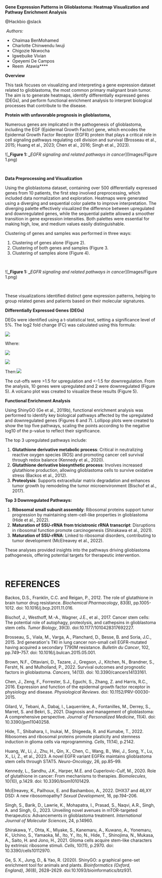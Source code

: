 **Gene Expression Patterns in Glioblastoma: Heatmap Visualization and Pathway Enrichment Analysis**

@Hackbio @slack 

 _Authors:_

- Chaimaa BenMohamed
- Charlotte Chinwendu Iwuji
- Chigozie Nkwocha
- Igwebuike Vivian
- Opeyemi De Campos
- Reem  Atawia****

**Overview**

This task focuses on visualizing and interpreting a gene expression dataset related to glioblastoma, the most common primary malignant brain tumor. The aim is to generate heatmaps, identify differentially expressed genes (DEGs), and perform functional enrichment analysis to interpret biological processes that contribute to the disease.

**Protein with unfavorable prognosis in glioblastoma,**

Numerous genes are implicated in the pathogenesis of glioblastoma, including the EGF (Epidermal Growth Factor) gene, which encodes the Epidermal Growth Factor Receptor (EGFR) protein that plays a critical role in cell signaling pathways regulating cell division and survival (Brosseau et al., 2015; Huang et al., 2023; Chen et al., 2016; Singh et al., 2023).

!\[**_Figure 1: _**_EGFR signaling and related pathways in cancer_]\(Images/Figure 1.png)

 

**Data Preprocessing and Visualization**

Using the glioblastoma dataset, containing over 500 differentially expressed genes from 10 patients, the first step involved preprocessing, which included data normalization and exploration. Heatmaps were generated using a diverging and sequential color palette to improve interpretation. The diverging palette effectively visualized the difference between upregulated and downregulated genes, while the sequential palette allowed a smoother transition in gene expression intensities. Both palettes were essential for making high, low, and medium values easily distinguishable.

Clustering of genes and samples was performed in three ways:

1. Clustering of genes alone (Figure 2).
2. Clustering of both genes and samples (Figure 3.
3. Clustering of samples alone (Figure 4).

 

!\[**_Figure 1: _**_EGFR signaling and related pathways in cancer_]\(Images/Figure 1.png)

 

These visualizations identified distinct gene expression patterns, helping to group related genes and patients based on their molecular signatures.

**Differentially Expressed Genes (DEGs)**

DEGs were identified using a t-statistical test, setting a significance level of 5%. The log2 fold change (FC) was calculated using this formula:

<!--[if gte msEquation 12]><m:oMathPara><m:oMath><i
  style='mso-bidi-font-style:normal'><span style='font-size:12.0pt;font-family:
  "Cambria Math","serif";mso-fareast-font-family:"Times New Roman";mso-bidi-font-family:
  "Times New Roman"'><m:r>LogFC</m:r><m:r>=</m:r></span></i><m:sSub><m:sSubPr><span
    style='font-size:12.0pt;mso-ansi-font-size:12.0pt;mso-bidi-font-size:12.0pt;
    font-family:"Cambria Math","serif";mso-ascii-font-family:"Cambria Math";
    mso-fareast-font-family:"Times New Roman";mso-hansi-font-family:"Cambria Math";
    mso-bidi-font-family:"Times New Roman";font-style:italic;mso-bidi-font-style:
    normal'><m:ctrlPr></m:ctrlPr></span></m:sSubPr><m:e><i style='mso-bidi-font-style:
    normal'><span style='font-size:12.0pt;font-family:"Cambria Math","serif";
    mso-fareast-font-family:"Times New Roman";mso-bidi-font-family:"Times New Roman"'><m:r>log</m:r></span></i></m:e><m:sub><i
    style='mso-bidi-font-style:normal'><span style='font-size:12.0pt;
    font-family:"Cambria Math","serif";mso-fareast-font-family:"Times New Roman";
    mso-bidi-font-family:"Times New Roman"'><m:r>2</m:r></span></i></m:sub></m:sSub><m:d><m:dPr><span
    style='font-size:12.0pt;mso-ansi-font-size:12.0pt;mso-bidi-font-size:12.0pt;
    font-family:"Cambria Math","serif";mso-ascii-font-family:"Cambria Math";
    mso-fareast-font-family:"Times New Roman";mso-hansi-font-family:"Cambria Math";
    mso-bidi-font-family:"Times New Roman";font-style:italic;mso-bidi-font-style:
    normal'><m:ctrlPr></m:ctrlPr></span></m:dPr><m:e><m:f><m:fPr><span
      style='font-size:12.0pt;mso-ansi-font-size:12.0pt;mso-bidi-font-size:
      12.0pt;font-family:"Cambria Math","serif";mso-ascii-font-family:"Cambria Math";
      mso-fareast-font-family:"Times New Roman";mso-hansi-font-family:"Cambria Math";
      mso-bidi-font-family:"Times New Roman";font-style:italic;mso-bidi-font-style:
      normal'><m:ctrlPr></m:ctrlPr></span></m:fPr><m:num><i style='mso-bidi-font-style:
      normal'><span style='font-size:12.0pt;font-family:"Cambria Math","serif";
      mso-fareast-font-family:"Times New Roman";mso-bidi-font-family:"Times New Roman"'><m:r>Mean</m:r><m:r>
       </m:r><m:r>of</m:r><m:r> </m:r><m:r>Group</m:r><m:r>1</m:r></span></i></m:num><m:den><i
      style='mso-bidi-font-style:normal'><span style='font-size:12.0pt;
      font-family:"Cambria Math","serif";mso-fareast-font-family:"Times New Roman";
      mso-bidi-font-family:"Times New Roman"'><m:r>Mean</m:r><m:r> </m:r><m:r>of</m:r><m:r>
       </m:r><m:r>Group</m:r><m:r>2</m:r></span></i></m:den></m:f></m:e></m:d></m:oMath></m:oMathPara><![endif]--><!--[if !msEquation]--><!--[if gte vml 1]><v:shapetype id="_x0000_t75"
 coordsize="21600,21600" o:spt="75" o:preferrelative="t" path="m@4@5l@4@11@9@11@9@5xe"
 filled="f" stroked="f">
 <v:stroke joinstyle="miter"/>
 <v:formulas>
  <v:f eqn="if lineDrawn pixelLineWidth 0"/>
  <v:f eqn="sum @0 1 0"/>
  <v:f eqn="sum 0 0 @1"/>
  <v:f eqn="prod @2 1 2"/>
  <v:f eqn="prod @3 21600 pixelWidth"/>
  <v:f eqn="prod @3 21600 pixelHeight"/>
  <v:f eqn="sum @0 0 1"/>
  <v:f eqn="prod @6 1 2"/>
  <v:f eqn="prod @7 21600 pixelWidth"/>
  <v:f eqn="sum @8 21600 0"/>
  <v:f eqn="prod @7 21600 pixelHeight"/>
  <v:f eqn="sum @10 21600 0"/>
 </v:formulas>
 <v:path o:extrusionok="f" gradientshapeok="t" o:connecttype="rect"/>
 <o:lock v:ext="edit" aspectratio="t"/>
</v:shapetype><v:shape id="_x0000_i1025" type="#_x0000_t75" style='width:175.5pt;
 height:30.75pt'>
 <v:imagedata src="file:///C:\Users\hp\AppData\Local\Temp\msohtmlclip1\01\clip_image001.png"
  o:title="" chromakey="white"/>
</v:shape><![endif]--><!--[if !vml]-->![](file:///C:/Users/hp/AppData/Local/Temp/msohtmlclip1/01/clip_image002.png)<!--[endif]--><!--[endif]-->

Where:

<!--[if gte msEquation 12]><m:oMathPara><m:oMath><m:sSub><m:sSubPr><span
    style='font-size:12.0pt;mso-ansi-font-size:12.0pt;mso-bidi-font-size:12.0pt;
    font-family:"Cambria Math","serif";mso-ascii-font-family:"Cambria Math";
    mso-fareast-font-family:"Times New Roman";mso-hansi-font-family:"Cambria Math";
    mso-bidi-font-family:"Times New Roman";font-style:italic;mso-bidi-font-style:
    normal'><m:ctrlPr></m:ctrlPr></span></m:sSubPr><m:e><i style='mso-bidi-font-style:
    normal'><span style='font-size:12.0pt;font-family:"Cambria Math","serif";
    mso-fareast-font-family:"Times New Roman";mso-bidi-font-family:"Times New Roman"'><m:r>μ</m:r></span></i></m:e><m:sub><i
    style='mso-bidi-font-style:normal'><span style='font-size:12.0pt;
    font-family:"Cambria Math","serif";mso-fareast-font-family:"Times New Roman";
    mso-bidi-font-family:"Times New Roman"'><m:r>1</m:r></span></i></m:sub></m:sSub><i
  style='mso-bidi-font-style:normal'><span style='font-size:12.0pt;font-family:
  "Cambria Math","serif";mso-fareast-font-family:"Times New Roman";mso-bidi-font-family:
  "Times New Roman"'><m:r>= </m:r></span></i><m:f><m:fPr><span
    style='font-size:12.0pt;mso-ansi-font-size:12.0pt;mso-bidi-font-size:12.0pt;
    font-family:"Cambria Math","serif";mso-ascii-font-family:"Cambria Math";
    mso-fareast-font-family:"Times New Roman";mso-hansi-font-family:"Cambria Math";
    mso-bidi-font-family:"Times New Roman";font-style:italic;mso-bidi-font-style:
    normal'><m:ctrlPr></m:ctrlPr></span></m:fPr><m:num><i style='mso-bidi-font-style:
    normal'><span style='font-size:12.0pt;font-family:"Cambria Math","serif";
    mso-fareast-font-family:"Times New Roman";mso-bidi-font-family:"Times New Roman"'><m:r>1</m:r></span></i></m:num><m:den><m:sSub><m:sSubPr><span
      style='font-size:12.0pt;mso-ansi-font-size:12.0pt;mso-bidi-font-size:
      12.0pt;font-family:"Cambria Math","serif";mso-ascii-font-family:"Cambria Math";
      mso-fareast-font-family:"Times New Roman";mso-hansi-font-family:"Cambria Math";
      mso-bidi-font-family:"Times New Roman";font-style:italic;mso-bidi-font-style:
      normal'><m:ctrlPr></m:ctrlPr></span></m:sSubPr><m:e><i style='mso-bidi-font-style:
      normal'><span style='font-size:12.0pt;font-family:"Cambria Math","serif";
      mso-fareast-font-family:"Times New Roman";mso-bidi-font-family:"Times New Roman"'><m:r>n</m:r></span></i></m:e><m:sub><i
      style='mso-bidi-font-style:normal'><span style='font-size:12.0pt;
      font-family:"Cambria Math","serif";mso-fareast-font-family:"Times New Roman";
      mso-bidi-font-family:"Times New Roman"'><m:r>1</m:r></span></i></m:sub></m:sSub></m:den></m:f><m:nary><m:naryPr><m:chr
     m:val="∑"/><m:limLoc m:val="undOvr"/><span style='font-size:12.0pt;
    mso-ansi-font-size:12.0pt;mso-bidi-font-size:12.0pt;font-family:"Cambria Math","serif";
    mso-ascii-font-family:"Cambria Math";mso-fareast-font-family:"Times New Roman";
    mso-hansi-font-family:"Cambria Math";mso-bidi-font-family:"Times New Roman";
    font-style:italic;mso-bidi-font-style:normal'><m:ctrlPr></m:ctrlPr></span></m:naryPr><m:sub><i
    style='mso-bidi-font-style:normal'><span style='font-size:12.0pt;
    font-family:"Cambria Math","serif";mso-fareast-font-family:"Times New Roman";
    mso-bidi-font-family:"Times New Roman"'><m:r>i</m:r><m:r>=1</m:r></span></i></m:sub><m:sup><i
    style='mso-bidi-font-style:normal'><span style='font-size:12.0pt;
    font-family:"Cambria Math","serif";mso-fareast-font-family:"Times New Roman";
    mso-bidi-font-family:"Times New Roman"'><m:r>n</m:r><m:r>1</m:r></span></i></m:sup><m:e><m:sSub><m:sSubPr><span
      style='font-size:12.0pt;mso-ansi-font-size:12.0pt;mso-bidi-font-size:
      12.0pt;font-family:"Cambria Math","serif";mso-ascii-font-family:"Cambria Math";
      mso-fareast-font-family:"Times New Roman";mso-hansi-font-family:"Cambria Math";
      mso-bidi-font-family:"Times New Roman";font-style:italic;mso-bidi-font-style:
      normal'><m:ctrlPr></m:ctrlPr></span></m:sSubPr><m:e><i style='mso-bidi-font-style:
      normal'><span style='font-size:12.0pt;font-family:"Cambria Math","serif";
      mso-fareast-font-family:"Times New Roman";mso-bidi-font-family:"Times New Roman"'><m:r>x</m:r></span></i></m:e><m:sub><i
      style='mso-bidi-font-style:normal'><span style='font-size:12.0pt;
      font-family:"Cambria Math","serif";mso-fareast-font-family:"Times New Roman";
      mso-bidi-font-family:"Times New Roman"'><m:r>i</m:r></span></i></m:sub></m:sSub></m:e></m:nary><m:d><m:dPr><span
    style='font-size:12.0pt;mso-ansi-font-size:12.0pt;mso-bidi-font-size:12.0pt;
    font-family:"Cambria Math","serif";mso-ascii-font-family:"Cambria Math";
    mso-fareast-font-family:"Times New Roman";mso-hansi-font-family:"Cambria Math";
    mso-bidi-font-family:"Times New Roman";font-style:italic;mso-bidi-font-style:
    normal'><m:ctrlPr></m:ctrlPr></span></m:dPr><m:e><i style='mso-bidi-font-style:
    normal'><span style='font-size:12.0pt;font-family:"Cambria Math","serif";
    mso-fareast-font-family:"Times New Roman";mso-bidi-font-family:"Times New Roman"'><m:r>Mean</m:r><m:r>
     </m:r><m:r>of</m:r><m:r> </m:r><m:r>Group</m:r><m:r>1</m:r></span></i></m:e></m:d><i
  style='mso-bidi-font-style:normal'><span style='font-size:12.0pt;font-family:
  "Cambria Math","serif";mso-fareast-font-family:"Times New Roman";mso-bidi-font-family:
  "Times New Roman"'><m:r> ; </m:r></span></i><m:sSub><m:sSubPr><span
    style='font-size:12.0pt;mso-ansi-font-size:12.0pt;mso-bidi-font-size:12.0pt;
    font-family:"Cambria Math","serif";mso-ascii-font-family:"Cambria Math";
    mso-fareast-font-family:"Times New Roman";mso-hansi-font-family:"Cambria Math";
    mso-bidi-font-family:"Times New Roman";font-style:italic;mso-bidi-font-style:
    normal'><m:ctrlPr></m:ctrlPr></span></m:sSubPr><m:e><i style='mso-bidi-font-style:
    normal'><span style='font-size:12.0pt;font-family:"Cambria Math","serif";
    mso-fareast-font-family:"Times New Roman";mso-bidi-font-family:"Times New Roman"'><m:r>x</m:r></span></i></m:e><m:sub><i
    style='mso-bidi-font-style:normal'><span style='font-size:12.0pt;
    font-family:"Cambria Math","serif";mso-fareast-font-family:"Times New Roman";
    mso-bidi-font-family:"Times New Roman"'><m:r>i</m:r></span></i></m:sub></m:sSub><i
  style='mso-bidi-font-style:normal'><span style='font-size:12.0pt;font-family:
  "Cambria Math","serif";mso-fareast-font-family:"Times New Roman";mso-bidi-font-family:
  "Times New Roman"'><m:r>t</m:r><m:r>h</m:r><m:r>e</m:r><m:r> </m:r><m:r>individual</m:r><m:r>
   </m:r><m:r>values</m:r><m:r> </m:r><m:r>in</m:r><m:r> </m:r><m:r>group</m:r><m:r>1</m:r></span></i></m:oMath></m:oMathPara><![endif]--><!--[if !msEquation]--><!--[if gte vml 1]><v:shape id="_x0000_i1025"
 type="#_x0000_t75" style='width:363.75pt;height:41.25pt'>
 <v:imagedata src="file:///C:\Users\hp\AppData\Local\Temp\msohtmlclip1\01\clip_image003.png"
  o:title="" chromakey="white"/>
</v:shape><![endif]--><!--[if !vml]-->![](file:///C:/Users/hp/AppData/Local/Temp/msohtmlclip1/01/clip_image004.png)<!--[endif]--><!--[endif]-->

<!--[if gte msEquation 12]><m:oMathPara><m:oMath><m:sSub><m:sSubPr><span
    style='font-size:12.0pt;mso-ansi-font-size:12.0pt;mso-bidi-font-size:12.0pt;
    font-family:"Cambria Math","serif";mso-ascii-font-family:"Cambria Math";
    mso-fareast-font-family:"Times New Roman";mso-hansi-font-family:"Cambria Math";
    mso-bidi-font-family:"Times New Roman";font-style:italic;mso-bidi-font-style:
    normal'><m:ctrlPr></m:ctrlPr></span></m:sSubPr><m:e><i style='mso-bidi-font-style:
    normal'><span style='font-size:12.0pt;font-family:"Cambria Math","serif";
    mso-fareast-font-family:"Times New Roman";mso-bidi-font-family:"Times New Roman"'><m:r>μ</m:r></span></i></m:e><m:sub><i
    style='mso-bidi-font-style:normal'><span style='font-size:12.0pt;
    font-family:"Cambria Math","serif";mso-fareast-font-family:"Times New Roman";
    mso-bidi-font-family:"Times New Roman"'><m:r>2</m:r></span></i></m:sub></m:sSub><i
  style='mso-bidi-font-style:normal'><span style='font-size:12.0pt;font-family:
  "Cambria Math","serif";mso-fareast-font-family:"Times New Roman";mso-bidi-font-family:
  "Times New Roman"'><m:r>=</m:r></span></i><m:f><m:fPr><span style='font-size:
    12.0pt;mso-ansi-font-size:12.0pt;mso-bidi-font-size:12.0pt;font-family:
    "Cambria Math","serif";mso-ascii-font-family:"Cambria Math";mso-fareast-font-family:
    "Times New Roman";mso-hansi-font-family:"Cambria Math";mso-bidi-font-family:
    "Times New Roman";font-style:italic;mso-bidi-font-style:normal'><m:ctrlPr></m:ctrlPr></span></m:fPr><m:num><i
    style='mso-bidi-font-style:normal'><span style='font-size:12.0pt;
    font-family:"Cambria Math","serif";mso-fareast-font-family:"Times New Roman";
    mso-bidi-font-family:"Times New Roman"'><m:r>1</m:r></span></i></m:num><m:den><m:sSub><m:sSubPr><span
      style='font-size:12.0pt;mso-ansi-font-size:12.0pt;mso-bidi-font-size:
      12.0pt;font-family:"Cambria Math","serif";mso-ascii-font-family:"Cambria Math";
      mso-fareast-font-family:"Times New Roman";mso-hansi-font-family:"Cambria Math";
      mso-bidi-font-family:"Times New Roman";font-style:italic;mso-bidi-font-style:
      normal'><m:ctrlPr></m:ctrlPr></span></m:sSubPr><m:e><i style='mso-bidi-font-style:
      normal'><span style='font-size:12.0pt;font-family:"Cambria Math","serif";
      mso-fareast-font-family:"Times New Roman";mso-bidi-font-family:"Times New Roman"'><m:r>n</m:r></span></i></m:e><m:sub><i
      style='mso-bidi-font-style:normal'><span style='font-size:12.0pt;
      font-family:"Cambria Math","serif";mso-fareast-font-family:"Times New Roman";
      mso-bidi-font-family:"Times New Roman"'><m:r>2</m:r></span></i></m:sub></m:sSub></m:den></m:f><m:nary><m:naryPr><m:chr
     m:val="∑"/><m:limLoc m:val="undOvr"/><span style='font-size:12.0pt;
    mso-ansi-font-size:12.0pt;mso-bidi-font-size:12.0pt;font-family:"Cambria Math","serif";
    mso-ascii-font-family:"Cambria Math";mso-fareast-font-family:"Times New Roman";
    mso-hansi-font-family:"Cambria Math";mso-bidi-font-family:"Times New Roman";
    font-style:italic;mso-bidi-font-style:normal'><m:ctrlPr></m:ctrlPr></span></m:naryPr><m:sub><i
    style='mso-bidi-font-style:normal'><span style='font-size:12.0pt;
    font-family:"Cambria Math","serif";mso-fareast-font-family:"Times New Roman";
    mso-bidi-font-family:"Times New Roman"'><m:r>j</m:r><m:r>=1</m:r></span></i></m:sub><m:sup><i
    style='mso-bidi-font-style:normal'><span style='font-size:12.0pt;
    font-family:"Cambria Math","serif";mso-fareast-font-family:"Times New Roman";
    mso-bidi-font-family:"Times New Roman"'><m:r>n</m:r><m:r>2</m:r></span></i></m:sup><m:e><m:sSub><m:sSubPr><span
      style='font-size:12.0pt;mso-ansi-font-size:12.0pt;mso-bidi-font-size:
      12.0pt;font-family:"Cambria Math","serif";mso-ascii-font-family:"Cambria Math";
      mso-fareast-font-family:"Times New Roman";mso-hansi-font-family:"Cambria Math";
      mso-bidi-font-family:"Times New Roman";font-style:italic;mso-bidi-font-style:
      normal'><m:ctrlPr></m:ctrlPr></span></m:sSubPr><m:e><i style='mso-bidi-font-style:
      normal'><span style='font-size:12.0pt;font-family:"Cambria Math","serif";
      mso-fareast-font-family:"Times New Roman";mso-bidi-font-family:"Times New Roman"'><m:r>y</m:r></span></i></m:e><m:sub><i
      style='mso-bidi-font-style:normal'><span style='font-size:12.0pt;
      font-family:"Cambria Math","serif";mso-fareast-font-family:"Times New Roman";
      mso-bidi-font-family:"Times New Roman"'><m:r>j</m:r></span></i></m:sub></m:sSub></m:e></m:nary><m:d><m:dPr><span
    style='font-size:12.0pt;mso-ansi-font-size:12.0pt;mso-bidi-font-size:12.0pt;
    font-family:"Cambria Math","serif";mso-ascii-font-family:"Cambria Math";
    mso-fareast-font-family:"Times New Roman";mso-hansi-font-family:"Cambria Math";
    mso-bidi-font-family:"Times New Roman";font-style:italic;mso-bidi-font-style:
    normal'><m:ctrlPr></m:ctrlPr></span></m:dPr><m:e><i style='mso-bidi-font-style:
    normal'><span style='font-size:12.0pt;font-family:"Cambria Math","serif";
    mso-fareast-font-family:"Times New Roman";mso-bidi-font-family:"Times New Roman"'><m:r>Mean</m:r><m:r>
     </m:r><m:r>of</m:r><m:r> </m:r><m:r>Group</m:r><m:r>2</m:r></span></i></m:e></m:d><i
  style='mso-bidi-font-style:normal'><span style='font-size:12.0pt;font-family:
  "Cambria Math","serif";mso-fareast-font-family:"Times New Roman";mso-bidi-font-family:
  "Times New Roman"'><m:r> ; </m:r></span></i><m:sSub><m:sSubPr><span
    style='font-size:12.0pt;mso-ansi-font-size:12.0pt;mso-bidi-font-size:12.0pt;
    font-family:"Cambria Math","serif";mso-ascii-font-family:"Cambria Math";
    mso-fareast-font-family:"Times New Roman";mso-hansi-font-family:"Cambria Math";
    mso-bidi-font-family:"Times New Roman";font-style:italic;mso-bidi-font-style:
    normal'><m:ctrlPr></m:ctrlPr></span></m:sSubPr><m:e><i style='mso-bidi-font-style:
    normal'><span style='font-size:12.0pt;font-family:"Cambria Math","serif";
    mso-fareast-font-family:"Times New Roman";mso-bidi-font-family:"Times New Roman"'><m:r>y</m:r></span></i></m:e><m:sub><i
    style='mso-bidi-font-style:normal'><span style='font-size:12.0pt;
    font-family:"Cambria Math","serif";mso-fareast-font-family:"Times New Roman";
    mso-bidi-font-family:"Times New Roman"'><m:r>j</m:r><m:r> </m:r></span></i></m:sub></m:sSub><i
  style='mso-bidi-font-style:normal'><span style='font-size:12.0pt;font-family:
  "Cambria Math","serif";mso-fareast-font-family:"Times New Roman";mso-bidi-font-family:
  "Times New Roman"'><m:r>t</m:r><m:r>h</m:r><m:r>e</m:r><m:r> </m:r><m:r>individual</m:r><m:r>
   </m:r><m:r>values</m:r><m:r> </m:r><m:r>in</m:r><m:r> </m:r><m:r>group</m:r><m:r>2</m:r></span></i></m:oMath></m:oMathPara><![endif]--><!--[if !msEquation]--><!--[if gte vml 1]><v:shape id="_x0000_i1025"
 type="#_x0000_t75" style='width:364.5pt;height:42.75pt'>
 <v:imagedata src="file:///C:\Users\hp\AppData\Local\Temp\msohtmlclip1\01\clip_image005.png"
  o:title="" chromakey="white"/>
</v:shape><![endif]--><!--[if !vml]-->![](file:///C:/Users/hp/AppData/Local/Temp/msohtmlclip1/01/clip_image006.png)<!--[endif]--><!--[endif]-->

Then:__<!--[if gte msEquation 12]><m:oMathPara><m:oMath><i
  style='mso-bidi-font-style:normal'><span style='font-size:12.0pt;font-family:
  "Cambria Math","serif";mso-fareast-font-family:"Times New Roman";mso-bidi-font-family:
  "Times New Roman"'>LogFC<m:r>=</m:r></span></i><m:sSub><m:sSubPr><span
    style='font-size:12.0pt;mso-ansi-font-size:12.0pt;mso-bidi-font-size:12.0pt;
    font-family:"Cambria Math","serif";mso-ascii-font-family:"Cambria Math";
    mso-fareast-font-family:"Times New Roman";mso-hansi-font-family:"Cambria Math";
    mso-bidi-font-family:"Times New Roman";font-style:italic;mso-bidi-font-style:
    normal'><m:ctrlPr></m:ctrlPr></span></m:sSubPr><m:e><i style='mso-bidi-font-style:
    normal'><span style='font-size:12.0pt;font-family:"Cambria Math","serif";
    mso-fareast-font-family:"Times New Roman";mso-bidi-font-family:"Times New Roman"'><m:r>log</m:r></span></i></m:e><m:sub><i
    style='mso-bidi-font-style:normal'><span style='font-size:12.0pt;
    font-family:"Cambria Math","serif";mso-fareast-font-family:"Times New Roman";
    mso-bidi-font-family:"Times New Roman"'><m:r>2</m:r></span></i></m:sub></m:sSub><m:d><m:dPr><span
    style='font-size:12.0pt;mso-ansi-font-size:12.0pt;mso-bidi-font-size:12.0pt;
    font-family:"Cambria Math","serif";mso-ascii-font-family:"Cambria Math";
    mso-fareast-font-family:"Times New Roman";mso-hansi-font-family:"Cambria Math";
    mso-bidi-font-family:"Times New Roman";font-style:italic;mso-bidi-font-style:
    normal'><m:ctrlPr></m:ctrlPr></span></m:dPr><m:e><m:f><m:fPr><span
      style='font-size:12.0pt;mso-ansi-font-size:12.0pt;mso-bidi-font-size:
      12.0pt;font-family:"Cambria Math","serif";mso-ascii-font-family:"Cambria Math";
      mso-fareast-font-family:"Times New Roman";mso-hansi-font-family:"Cambria Math";
      mso-bidi-font-family:"Times New Roman";font-style:italic;mso-bidi-font-style:
      normal'><m:ctrlPr></m:ctrlPr></span></m:fPr><m:num><m:sSub><m:sSubPr><span
        style='font-size:12.0pt;mso-ansi-font-size:12.0pt;mso-bidi-font-size:
        12.0pt;font-family:"Cambria Math","serif";mso-ascii-font-family:"Cambria Math";
        mso-fareast-font-family:"Times New Roman";mso-hansi-font-family:"Cambria Math";
        mso-bidi-font-family:"Times New Roman";font-style:italic;mso-bidi-font-style:
        normal'><m:ctrlPr></m:ctrlPr></span></m:sSubPr><m:e><i
        style='mso-bidi-font-style:normal'><span style='font-size:12.0pt;
        font-family:"Cambria Math","serif";mso-fareast-font-family:"Times New Roman";
        mso-bidi-font-family:"Times New Roman"'><m:r>μ</m:r></span></i></m:e><m:sub><i
        style='mso-bidi-font-style:normal'><span style='font-size:12.0pt;
        font-family:"Cambria Math","serif";mso-fareast-font-family:"Times New Roman";
        mso-bidi-font-family:"Times New Roman"'><m:r>1</m:r></span></i></m:sub></m:sSub></m:num><m:den><m:sSub><m:sSubPr><span
        style='font-size:12.0pt;mso-ansi-font-size:12.0pt;mso-bidi-font-size:
        12.0pt;font-family:"Cambria Math","serif";mso-ascii-font-family:"Cambria Math";
        mso-fareast-font-family:"Times New Roman";mso-hansi-font-family:"Cambria Math";
        mso-bidi-font-family:"Times New Roman";font-style:italic;mso-bidi-font-style:
        normal'><m:ctrlPr></m:ctrlPr></span></m:sSubPr><m:e><i
        style='mso-bidi-font-style:normal'><span style='font-size:12.0pt;
        font-family:"Cambria Math","serif";mso-fareast-font-family:"Times New Roman";
        mso-bidi-font-family:"Times New Roman"'><m:r>μ</m:r></span></i></m:e><m:sub><i
        style='mso-bidi-font-style:normal'><span style='font-size:12.0pt;
        font-family:"Cambria Math","serif";mso-fareast-font-family:"Times New Roman";
        mso-bidi-font-family:"Times New Roman"'><m:r>2</m:r></span></i></m:sub></m:sSub></m:den></m:f></m:e></m:d></m:oMath></m:oMathPara><![endif]--><!--[if !msEquation]--><!--[if gte vml 1]><v:shape id="_x0000_i1025"
 type="#_x0000_t75" style='width:99pt;height:28.5pt'>
 <v:imagedata src="file:///C:\Users\hp\AppData\Local\Temp\msohtmlclip1\01\clip_image007.png"
  o:title="" chromakey="white"/>
</v:shape><![endif]--><!--[if !vml]-->![](file:///C:/Users/hp/AppData/Local/Temp/msohtmlclip1/01/clip_image008.png)<!--[endif]--><!--[endif]-->__

The cut-offs were >1.5 for upregulation and <-1.5 for downregulation. From the analysis, 10 genes were upregulated and 2 were downregulated (Figure 5). A volcano plot was created to visualize these results (Figure 5).

**Functional Enrichment Analysis**

Using ShinyGO (Ge et al., 2019b), functional enrichment analysis was performed to identify key biological pathways affected by the upregulated and downregulated genes (Figures 6 and 7). Lollipop plots were created to show the top five pathways, scaling the points according to the negative log10 of the p-value to reflect their significance.

The top 3 upregulated pathways include:

1. **Glutathione derivative metabolic process**: Critical in neutralizing reactive oxygen species (ROS) and promoting cancer cell survival through redox balance (Kennedy et al., 2020).
2. **Glutathione derivative biosynthetic process**: Involves increased glutathione production, allowing glioblastoma cells to survive oxidative stress (Backos et al., 2012).
3. **Proteolysis**: Supports extracellular matrix degradation and enhances tumor growth by remodeling the tumor microenvironment (Bischof et al., 2017).

**Top 3 Downregulated Pathways:**

1. **Ribosomal small subunit assembly**: Ribosomal proteins support tumor progression by maintaining stem-cell-like properties in glioblastoma (Hide et al., 2022).
2. **Maturation of SSU-rRNA from tricistronic rRNA transcript**: Disruptions in ribosomal function promote carcinogenesis (Shirakawa et al., 2021).
3. **Maturation of SSU-rRNA**: Linked to ribosomal disorders, contributing to tumor development (McElreavey et al., 2022).

These analyses provided insights into the pathways driving glioblastoma pathogenesis, offering potential targets for therapeutic intervention.

 


# **REFERENCES**

Backos, D.S., Franklin, C.C. and Reigan, P., 2012. The role of glutathione in brain tumor drug resistance. _Biochemical Pharmacology_, 83(8), pp.1005-1012. doi: 10.1016/j.bcp.2011.11.016.

Bischof, J., Westhoff, M.-A., Wagner, J.E., et al., 2017. Cancer stem cells: The potential role of autophagy, proteolysis, and cathepsins in glioblastoma stem cells. _Tumor Biology_, 39(3). doi:10.1177/1010428317692227.

Brosseau, S., Viala, M., Varga, A., Planchard, D., Besse, B. and Soria, J.C., 2015. 3rd generation's TKI in lung cancer non-small cell EGFR-mutated having acquired a secondary T790M resistance. _Bulletin du Cancer_, 102, pp.749–757. doi: 10.1016/j.bulcan.2015.05.001.

Brown, N.F., Ottaviani, D., Tazare, J., Gregson, J., Kitchen, N., Brandner, S., Fersht, N. and Mulholland, P., 2022. Survival outcomes and prognostic factors in glioblastoma. _Cancers_, 14(13). doi: 10.3390/cancers14133161.

Chen, J., Zeng, F., Forrester, S.J., Eguchi, S., Zhang, Z. and Harris, R.C., 2016. Expression and function of the epidermal growth factor receptor in physiology and disease. _Physiological Reviews_. doi: 10.1152/PRV-00030-2015.

Gilard, V., Tebani, A., Dabaj, I., Laquerrière, A., Fontanilles, M., Derrey, S., Marret, S. and Bekri, S., 2021. Diagnosis and management of glioblastoma: A comprehensive perspective. _Journal of Personalized Medicine_, 11(4). doi: 10.3390/jpm11040258.

Hide, T., Shibahara, I., Inukai, M., Shigeeda, R. and Kumabe, T., 2022. Ribosomes and ribosomal proteins promote plasticity and stemness induction in glioma cells via reprogramming. _Cells_, 11(14), p.2142.

Huang, W., Li, J., Zhu, H., Qin, X., Chen, C., Wang, B., Wei, J., Song, Y., Lu, X., Li, Z., et al., 2023. A novel EGFR variant EGFRx maintains glioblastoma stem cells through STAT5. _Neuro-Oncology_, 26, pp.85–99.

Kennedy, L., Sandhu, J.K., Harper, M.E. and Cuperlovic-Culf, M., 2020. Role of glutathione in cancer: From mechanisms to therapies. _Biomolecules_, 10(10), p.1429. doi: 10.3390/biom10101429.

McElreavey, K., Pailhoux, E. and Bashamboo, A., 2022. DHX37 and 46,XY DSD: A new ribosomopathy? _Sexual Development_, 16, pp.194–206.

Singh, S., Barik, D., Lawrie, K., Mohapatra, I., Prasad, S., Naqvi, A.R., Singh, A. and Singh, G., 2023. Unveiling novel avenues in mTOR-targeted therapeutics: Advancements in glioblastoma treatment. _International Journal of Molecular Sciences_, 24, p.14960.

Shirakawa, Y., Ohta, K., Miyake, S., Kanemaru, A., Kuwano, A., Yonemaru, K., Uchino, S., Yamaoka, M., Ito, Y., Ito, N., Hide, T., Shinojima, N., Mukasa, A., Saito, H. and Jono, H., 2021. Glioma cells acquire stem-like characters by extrinsic ribosome stimuli. _Cells_, 10(11), p.2970. doi: 10.3390/cells10112970.

Ge, S. X., Jung, D., & Yao, R. (2020). ShinyGO: a graphical gene-set enrichment tool for animals and plants. _Bioinformatics (Oxford, England)_, _36_(8), 2628–2629. doi:10.1093/bioinformatics/btz931.
